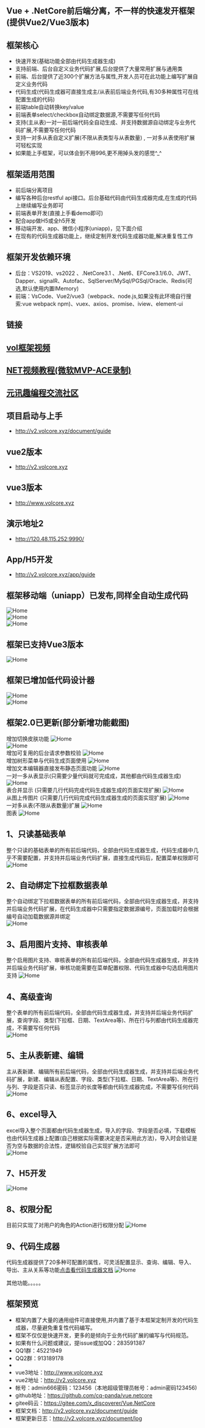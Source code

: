 ## Vue + .NetCore前后端分离，不一样的快速发开框架(提供Vue2/Vue3版本)

## 框架核心
 - 快速开发(基础功能全部由代码生成器生成)
 - 支持前端、后台自定义业务代码扩展,后台提供了大量常用扩展与通用类
 - 前端、后台提供了近300个扩展方法与属性,开发人员可在此功能上编写扩展自定义业务代码
 - 代码生成(代码生成器可直接生成主/从表前后端业务代码,有30多种属性可在线配置生成的代码)
 - 前端table自动转换key/value
 - 前端表单select/checkbox自动绑定数据源,不需要写任何代码
 - 支持(主从表)一对一前后端代码全自动生成、并支持数据源自动绑定与业务代码扩展,不需要写任何代码
 - 支持一对多从表自定义扩展(不限从表类型与从表数量) , 一对多从表使用扩展可轻松实现
 - 如果能上手框架，可以体会到不用996,更不用掉头发的感觉^_^

## 框架适用范围 
 - 前后端分离项目
 - 编写各种后台restful api接口。后台基础代码由代码生成器完成,在生成的代码上继续编写业务即可
 - 前端表单开发(直接上手看demo即可)
 - 配合app做H5或全h5开发
 - 移动端开发、app、微信小程序(uniapp)，见下面介绍
 - 在现有的代码生成器功能上，继续定制开发代码生成器功能,解决重复性工作
## 框架开发依赖环境
 - 后台：VS2019、vs2022 、.NetCore3.1 、.Net6、EFCore3.1/6.0、JWT、Dapper、signalR、Autofac、SqlServer/MySql/PGSql/Oracle、Redis(可选,默认使用内置IMemory)
 - 前端：VsCode、Vue2/vue3（webpack、node.js,如果没有此环境自行搜索:vue webpack npm)、vuex、axios、promise、iview、element-ui
## 链接

## [vol框架视频](https://www.cctalk.com/m/group/90268531)
## [NET视频教程(微软MVP-ACE录制)](https://space.bilibili.com/525836469)
## [元讯趣编程交流社区](https://www.qubcedu.com/)

## 项目启动与上手
 - http://v2.volcore.xyz/document/guide
## vue2版本
 - http://v2.volcore.xyz
## vue3版本
 - http://www.volcore.xyz
## 演示地址2
 - http://120.48.115.252:9990/
## App/H5开发
 - http://v2.volcore.xyz/app/guide
## 框架移动端（uniapp）已发布,同样全自动生成代码
![Home](https://github.com/cq-panda/Vue.NetCore/blob/master/imgs/qrcode.png)  
![Home](https://github.com/cq-panda/Vue.NetCore/blob/master/imgs/m001.png)  
![Home](https://github.com/cq-panda/Vue.NetCore/blob/master/imgs/m002.png)  
## 框架已支持Vue3版本
![Home](https://github.com/cq-panda/Vue.NetCore/blob/master/imgs/v3.png)  
## 框架已增加低代码设计器
![Home](https://github.com/cq-panda/Vue.NetCore/blob/master/imgs/fd01.png)  
![Home](https://github.com/cq-panda/Vue.NetCore/blob/master/imgs/fd02.png)  
## 框架2.0已更新(部分新增功能截图)
增加切换皮肤功能
![Home](https://github.com/cq-panda/Vue.NetCore/blob/master/imgs/h.png)  
![Home](https://github.com/cq-panda/Vue.NetCore/blob/master/imgs/home_them.png)  
增加可复用的后台请求参数校验
![Home](https://github.com/cq-panda/Vue.NetCore/blob/master/imgs/validator.png)  
增加树形菜单与代码生成页面使用
![Home](https://github.com/cq-panda/Vue.NetCore/blob/master/imgs/x7tree.png)  
增加文本编辑器直接发布静态页面功能
![Home](https://github.com/cq-panda/Vue.NetCore/blob/master/imgs/editor.png)  
一对一多从表显示(只需要少量代码就可完成成，其他都由代码生成器生成)
![Home](https://github.com/cq-panda/Vue.NetCore/blob/master/imgs/m1.png)  
表合并显示 (只需要几行代码完成代码生成器生成的页面实现扩展)
![Home](https://github.com/cq-panda/Vue.NetCore/blob/master/imgs/span.png)  
从图上传图片 (只需要几行代码完成代码生成器生成的页面实现扩展)
![Home](https://github.com/cq-panda/Vue.NetCore/blob/master/imgs/p1.png)  
一对多从表(不限从表数量)扩展
![Home](https://github.com/cq-panda/Vue.NetCore/blob/master/imgs/multi.png)  
图表
![Home](https://github.com/cq-panda/Vue.NetCore/blob/master/imgs/charts.png)  



## 1、只读基础表单
整个只读的基础表单的所有前后端代码，全部由代码生成器生成，代码生成器中几乎不需要配置，并支持并后端业务代码扩展，直接生成代码后，配置菜单权限即可
![Home](https://github.com/cq-panda/Vue.NetCore/blob/master/imgs/table1.png)  

## 2、自动绑定下拉框数据表单
整个自动绑定下拉框数据表单的所有前后端代码，全部由代码生成器生成，并支持并后端业务代码扩展，在代码生成器中只需要指定数据源编号，页面加载时会根据编号自动加载数据源并绑定  
![Home](https://github.com/cq-panda/Vue.NetCore/blob/master/imgs/table2.png)  

## 3、启用图片支持、审核表单
整个启用图片支持、审核表单的所有前后端代码，全部由代码生成器生成，并支持并后端业务代码扩展，审核功能需要在菜单配置权限、代码生成器中勾选启用图片支持
![Home](https://github.com/cq-panda/Vue.NetCore/blob/master/imgs/table3.png)  

## 4、高级查询
整个表单的所有前后端代码，全部由代码生成器生成，并支持并后端业务代码扩展，查询字段、类型(下拉框、日期、TextArea等)、所在行与列都由代码生成器完成，不需要写任何代码  
    ![Home](https://github.com/cq-panda/Vue.NetCore/blob/master/imgs/tablesearch4.png)  
    
## 5、主从表新建、编辑
主从表新建、编辑所有前后端代码，全部由代码生成器生成，并支持并后端业务代码扩展，新建、编辑从表配置、字段、类型(下拉框、日期、TextArea等)、所在行与列、字段是否只读、标签显示的长度等都由代码生成器完成，不需要写任何代码  
![Home](https://github.com/cq-panda/Vue.NetCore/blob/master/imgs/editTbale2.png)  


## 6、excel导入
excel导入整个页面都由代码生成器生成，导入的字段、字段是否必填，下载模板也由代码生成器上配置(自己根据实际需要决定是否采用此方法)，导入时会验证是否为空与数据的合法性，逻辑校验自己实现扩展方法即可  
![Home](https://github.com/cq-panda/Vue.NetCore/blob/master/imgs/importTable1.png)  


## 7、H5开发
![Home](https://github.com/cq-panda/Vue.NetCore/blob/master/imgs/h5.jpg)  

## 8、权限分配
目前只实现了对用户的角色的Action进行权限分配
![Home](https://github.com/cq-panda/Vue.NetCore/blob/master/imgs/auth.png)  

## 9、代码生成器
代码生成器提供了20多种可配置的属性，可灵活配置显示、查询、编辑、导入、导出、主从关系等功能<a href="http://132.232.2.109/document/coder">点击看代码生成器文档</a>
![Home](https://github.com/cq-panda/Vue.NetCore/blob/master/imgs/coder.png)  

其他功能。。。。。

## 框架预览
 - 框架内置了大量的通用组件可直接使用,并内置了基于本框架定制开发的代码生成器，尽量避免重复性代码编写。
 - 框架不仅仅是快速开发，更多的是倾向于业务代码扩展的编写与代码规范。
 - 如果有什么问题或建议，提issue或加QQ：283591387
 - QQ1群：45221949
 - QQ2群：913189178
 - 
 - vue3地址：http://www.volcore.xyz
 - vue2地址：http://v2.volcore.xyz
 - 帐号：admin666密码：123456（本地超级管理员帐号：admin密码123456)
 - github地址：https://github.com/cq-panda/vue.netcore
 - gitee码云：https://gitee.com/x_discoverer/Vue.NetCore
 - 框架文档：http://v2.volcore.xyz/document/guide
 - 框架更新日志：http://v2.volcore.xyz/document/log
 
